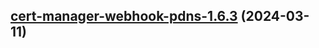 

## [cert-manager-webhook-pdns-1.6.3](https://github.com/cyr-ius/truenas-charts/compare/cert-manager-webhook-pdns-1.6.2...cert-manager-webhook-pdns-1.6.3) (2024-03-11)

